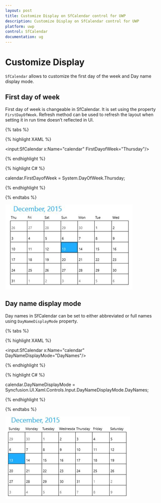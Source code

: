 ```yaml
---
layout: post
title: Customize Display on SfCalendar control for UWP
description: Customize Display on SfCalendar control for UWP
platform: uwp
control: SfCalendar
documentation: ug
---
```


# Customize Display

`SfCalendar` allows to customize the first day of the week and Day name display mode.

## First day of week

First day of week is changeable in SfCalendar. It is set using the property `FirstDayOfWeek`. Refresh method can be used to refresh the layout when setting it in run time doesn’t reflected in UI.

{% tabs %}

{% highlight XAML %}

<input:SfCalendar x:Name="calendar" FirstDayofWeek="Thursday"/>

{% endhighlight %}

{% highlight C# %}

calendar.FirstDayofWeek = System.DayOfWeek.Thursday;

{% endhighlight %}

{% endtabs %}


![](SfCalendar-images/SfCalendar-img13.jpeg)


## Day name display mode

Day names in SfCalendar can be set to either abbreviated or full names using `DayNameDisplayMode` property. 

{% tabs %}

{% highlight XAML %}

<input:SfCalendar x:Name="calendar" DayNameDisplayMode="DayNames"/>

{% endhighlight %}

{% highlight C# %}


calendar.DayNameDisplayMode = Syncfusion.UI.Xaml.Controls.Input.DayNameDisplayMode.DayNames;

{% endhighlight %}

{% endtabs %}


![](SfCalendar-images/SfCalendar-img14.jpeg)


